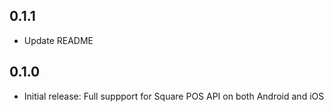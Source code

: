 ## 0.1.1

* Update README

## 0.1.0

* Initial release: Full suppport for Square POS API on both Android and iOS

